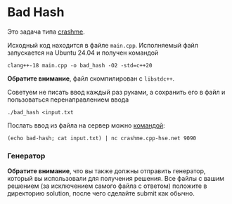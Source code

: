 # Bad Hash

Это задача типа [crashme](https://gitlab.com/danlark/cpp-advanced-hse/-/blob/main/docs/crashme.md).

Исходный код находится в файле `main.cpp`.
Исполняемый файл запускается на Ubuntu 24.04 и получен командой
```shell
clang++-18 main.cpp -o bad_hash -O2 -std=c++20
```
**Обратите внимание**, файл скомпилирован с `libstdc++`.

Советуем не писать ввод каждый раз руками, а сохранить его в файл и
пользоваться перенаправлением ввода
```shell
./bad_hash <input.txt
```

Послать ввод из файла на сервер можно [командой](https://gitlab.com/danlark/cpp-advanced-hse/-/blob/main/docs/crashme.md#подготовленный-ввод):
```shell
(echo bad-hash; cat input.txt) | nc crashme.cpp-hse.net 9090
```

### Генератор
**Обратите внимание**, что вы также должны отправить генератор, который вы использовали для получения решения. Все файлы с вашим решением (за исключением самого файла с ответом) положите в директорию solution, после чего сделайте submit как обычно.
